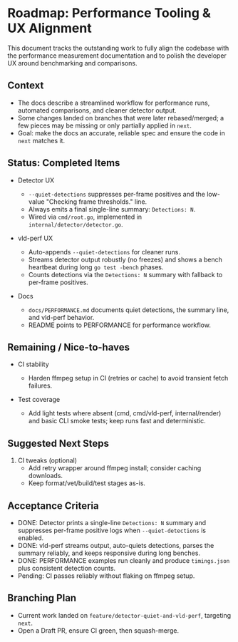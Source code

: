# Roadmap: Performance Tooling & UX Alignment

This document tracks the outstanding work to fully align the codebase with the performance measurement documentation and to polish the developer UX around benchmarking and comparisons.

## Context
- The docs describe a streamlined workflow for performance runs, automated comparisons, and cleaner detector output.
- Some changes landed on branches that were later rebased/merged; a few pieces may be missing or only partially applied in `next`.
- Goal: make the docs an accurate, reliable spec and ensure the code in `next` matches it.

## Status: Completed Items
- Detector UX
  - `--quiet-detections` suppresses per-frame positives and the low-value "Checking frame thresholds." line.
  - Always emits a final single-line summary: `Detections: N`.
  - Wired via `cmd/root.go`, implemented in `internal/detector/detector.go`.

- vld-perf UX
  - Auto-appends `--quiet-detections` for cleaner runs.
  - Streams detector output robustly (no freezes) and shows a bench heartbeat during long `go test -bench` phases.
  - Counts detections via the `Detections: N` summary with fallback to per-frame positives.

- Docs
  - `docs/PERFORMANCE.md` documents quiet detections, the summary line, and vld-perf behavior.
  - README points to PERFORMANCE for performance workflow.

## Remaining / Nice-to-haves
- CI stability
  - Harden ffmpeg setup in CI (retries or cache) to avoid transient fetch failures.

- Test coverage
  - Add light tests where absent (cmd, cmd/vld-perf, internal/render) and basic CLI smoke tests; keep runs fast and deterministic.

## Suggested Next Steps
1) CI tweaks (optional)
   - Add retry wrapper around ffmpeg install; consider caching downloads.
   - Keep format/vet/build/test stages as-is.

## Acceptance Criteria
- DONE: Detector prints a single-line `Detections: N` summary and suppresses per-frame positive logs when `--quiet-detections` is enabled.
- DONE: vld-perf streams output, auto-quiets detections, parses the summary reliably, and keeps responsive during long benches.
- DONE: PERFORMANCE examples run cleanly and produce `timings.json` plus consistent detection counts.
- Pending: CI passes reliably without flaking on ffmpeg setup.

## Branching Plan
- Current work landed on `feature/detector-quiet-and-vld-perf`, targeting `next`.
- Open a Draft PR, ensure CI green, then squash-merge.

